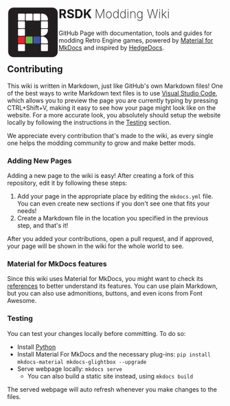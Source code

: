 <h1>
    <a href="#rsdk">
        <img width="120" align="left" src="docs/assets/favicon.svg">
    </a>
    RSDK <span style="font-weight: 200;">Modding Wiki</span>
</h1>

GitHub Page with documentation, tools and guides for modding Retro Engine games, powered by [Material for MkDocs](https://squidfunk.github.io/mkdocs-material/) and inspired by [HedgeDocs](https://hedgedocs.com/).

## Contributing

This wiki is written in Markdown, just like GitHub's own Markdown files! One of the best ways to write Markdown text files is to use [Visual Studio Code](https://code.visualstudio.com/), which allows you to preview the page you are currently typing by pressing CTRL+Shift+V, making it easy to see how your page might look like on the website. For a more accurate look, you absolutely should setup the website locally by following the instructions in the [Testing](#testing) section.

We appreciate every contribution that's made to the wiki, as every single one helps the modding community to grow and make better mods.

### Adding New Pages

Adding a new page to the wiki is easy! After creating a fork of this repository, edit it by following these steps:
1. Add your page in the appropriate place by editing the `mkdocs.yml` file. You can even create new sections if you don't see one that fits your needs!
2. Create a Markdown file in the location you specified in the previous step, and that's it!

After you added your contributions, open a pull request, and if approved, your page will be shown in the wiki for the whole world to see.

### Material for MkDocs features

Since this wiki uses Material for MkDocs, you might want to check its [references](https://squidfunk.github.io/mkdocs-material/reference/) to better understand its features. You can use plain Markdown, but you can also use admonitions, buttons, and even icons from Font Awesome.

### Testing

You can test your changes locally before committing. To do so:

- Install [Python](https://www.python.org/downloads/)
- Install Material For MkDocs and the necessary plug-ins: `pip install mkdocs-material mkdocs-glightbox --upgrade`
- Serve webpage locally: `mkdocs serve`
    - You can also build a static site instead, using `mkdocs build`

The served webpage will auto refresh whenever you make changes to the files.
